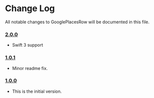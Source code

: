 # Change Log
All notable changes to GooglePlacesRow will be documented in this file.

### [2.0.0](https://github.com/EurekaCommunity/GooglePlacesRow/releases/tag/2.0.0)

* Swift 3 support

### [1.0.1](https://github.com/EurekaCommunity/GooglePlacesRow/releases/tag/1.0.1)

* Minor readme fix.

### [1.0.0](https://github.com/EurekaCommunity/GooglePlacesRow/releases/tag/1.0.0)
<!-- Released on 2016-01-20. -->

* This is the initial version.

[xmartlabs]: https://xmartlabs.com
